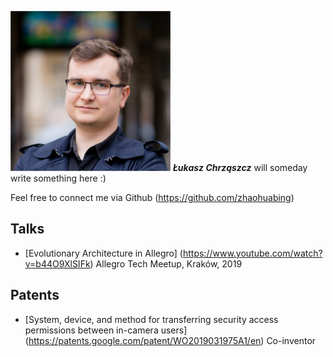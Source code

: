 ![](/images/avatar.png)  **_Łukasz Chrząszcz_** will someday write something here :)

Feel free to connect me via Github (https://github.com/zhaohuabing)

## Talks

* [Evolutionary Architecture in Allegro] (https://www.youtube.com/watch?v=b44O9XlSIFk) Allegro Tech Meetup, Kraków, 2019

## Patents

* [System, device, and method for transferring security access permissions between in-camera users] (https://patents.google.com/patent/WO2019031975A1/en) Co-inventor